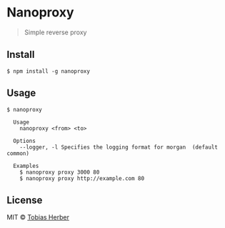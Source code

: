 # Nanoproxy

> Simple reverse proxy

## Install

```
$ npm install -g nanoproxy
```

## Usage

```
$ nanoproxy

  Usage
    nanoproxy <from> <to>

  Options
    --logger, -l Specifies the logging format for morgan  (default common)

  Examples
    $ nanoproxy proxy 3000 80
    $ nanoproxy proxy http://example.com 80
```

## License

MIT © [Tobias Herber](http://tobihrbr.com)
